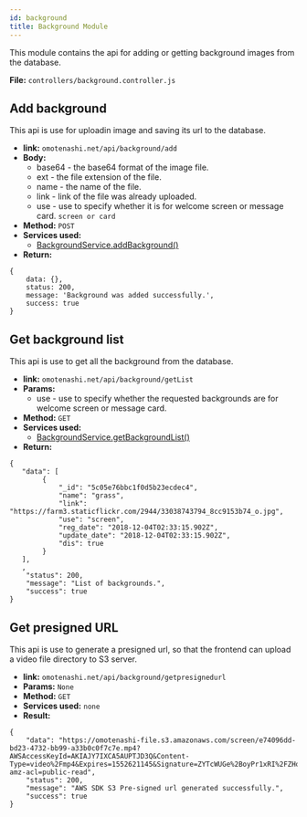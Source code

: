 ```yaml
---
id: background
title: Background Module
---
```


This module contains the api for adding or getting background images from the database.

**File:** `controllers/background.controller.js`

## Add background
This api is use for uploadin image and saving its url to the database.
- **link:** `omotenashi.net/api/background/add`
- **Body:**
    * base64 - the base64 format of the image file.
    * ext - the file extension of the file.
    * name - the name of the file.
    * link - link of the file was already uploaded.
    * use - use to specify whether it is for welcome screen or message card. `screen or card`
- **Method:** `POST`
- **Services used:**
    * [BackgroundService.addBackground()](http://localhost:3000/docs/backend-guide/services#addbackground)
- **Return:** 
```
{
    data: {}, 
    status: 200, 
    message: 'Background was added successfully.', 
    success: true
}
```

## Get background list
This api is use to get all the background from the database.
- **link:** `omotenashi.net/api/background/getList`
- **Params:**
    * use - use to specify whether the requested backgrounds are for welcome screen or message card.
- **Method:** `GET`
- **Services used:**
    * [BackgroundService.getBackgroundList()](http://localhost:3000/docs/backend-guide/services#getbackgroundlist)
- **Return:**
```
{
   "data": [
        {
            "_id": "5c05e76bbc1f0d5b23ecdec4",
            "name": "grass",
            "link": "https://farm3.staticflickr.com/2944/33038743794_8cc9153b74_o.jpg",
            "use": "screen",
            "reg_date": "2018-12-04T02:33:15.902Z",
            "update_date": "2018-12-04T02:33:15.902Z",
            "dis": true
        }
   ],
   ,
    "status": 200,
    "message": "List of backgrounds.",
    "success": true
}
```

## Get presigned URL
This api is use to generate a presigned url, so that the frontend can upload a video file directory to S3 server.
- **link:** `omotenashi.net/api/background/getpresignedurl`
- **Params:** `None`
- **Method:** `GET`
- **Services used:** `none`
- **Result:** 
```
{
    "data": "https://omotenashi-file.s3.amazonaws.com/screen/e74096dd-bd23-4732-bb99-a33b0c0f7c7e.mp4?AWSAccessKeyId=AKIAJY7IXCA5AUPTJD3Q&Content-Type=video%2Fmp4&Expires=1552621145&Signature=ZYTcWUGe%2BoyPr1xRI%2FZHopIwSWM%3D&x-amz-acl=public-read",
    "status": 200,
    "message": "AWS SDK S3 Pre-signed url generated successfully.",
    "success": true
}
```